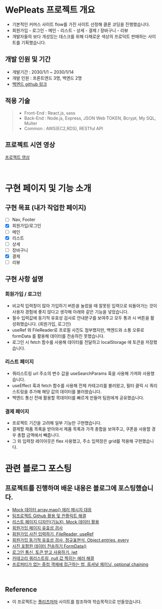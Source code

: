 # WePleats 프로젝트 개요

- 기본적인 커머스 사이트 flow를 가진 사이트 선정해 클론 코딩을 진행했습니다.
- 회원가입 - 로그인 - 메인 - 리스트 - 상세 - 결제 / 장바구니 - 리뷰
- 개발자들의 보다 개성있는 데스크를 위해 다채로운 색상의 프로덕트 판매하는 사이트를 기획했습니다.

## 개발 인원 및 기간

- 개발기간 : 2030/1/1 ~ 2030/1/14
- 개발 인원 : 프론트엔드 3명, 백엔드 2명
- [백엔드 github 링크]()

## 적용 기술

> - Front-End : React.js, sass
> - Back-End : Node.js, Express, JSON Web TOKEN, Bcrypt, My SQL, Multer
> - Common : AWS(EC2,RDS), RESTful API

## 프로젝트 시연 영상

[프로젝트 영상](https://www.youtube.com/watch?v=Mao03-WqfxQ)

<br>

# 구현 페이지 및 기능 소개

## 구현 목표 (내가 작업한 페이지)

- [ ] Nav, Footer
- [x] 회원가입/로그인
- [ ] 메인
- [x] 리스트
- [ ] 상세
- [ ] 장바구니
- [x] 결제
- [ ] 리뷰

## 구현 사항 설명

### 회원가입 / 로그인

- 비교적 입력창이 많아 가입하기 버튼을 눌렀을 때 잘못된 입력으로 되돌아가는 것이 사용자 경험에 좋지 않다고 생각해 아래와 같은 기능을 넣었습니다.
- 필수 입력값에 동기적 유효성 검사로 안내문구를 보여주고 모두 통과 시 버튼을 활성화했습니다. (회원가입, 로그인)
- useRef 와 FileReader로 프로필 사진도 첨부했지만, 백엔드와 소통 오류로 formData 를 활용해 데이터를 전송하진 못했습니다.
- 로그인 시 fetch 함수를 사용해 데이터를 전달하고 localStorage 에 토큰을 저장했습니다.

### 리스트 페이지

- 쿼리스트링 url 주소의 변수 값을 useSearchParams 훅을 사용해 가져와 사용했습니다.
- useEffect 훅과 fetch 함수를 사용해 전체 카테고리를 불러왔고, 필터 클릭 시 쿼리 스트링을 추가해 해당 값의 데이터를 불러왔습니다.
- 백엔드 통신 전에 활용할 목데이터를 빠르게 만들어 팀원에게 공유했습니다.

### 결제 페이지

- 프로젝트 기간을 고려해 일부 기능만 구현했습니다.
- 결제할 제품 목록을 받아와서 제품 목록과 가격 총합을 보여주고, 쿠폰을 사용할 경우 총합 금액에서 빼줍니다.
- 그 외 입력창 레이아웃은 flex 사용했고, 주소 입력창은 grid를 적용해 구현했습니다. 

# 관련 블로그 포스팅 

## 프로젝트를 진행하며 배운 내용은 블로그에 포스팅했습니다.

- [Mock 데이터 array.map() 에러 메시지 대응](https://velog.io/@rayong/Mock-%EB%8D%B0%EC%9D%B4%ED%84%B0-array.map-%EC%97%90%EB%9F%AC-%EB%A9%94%EC%8B%9C%EC%A7%80-%EB%8C%80%EC%9D%91)
- [팀프로젝트 Github 활용 및 컨플릭트 해결](https://velog.io/@rayong/%ED%8C%80%ED%94%84%EB%A1%9C%EC%A0%9D%ED%8A%B8-Github-%ED%99%9C%EC%9A%A9-%EB%B0%8F-%EC%9C%A0%EC%9D%98%EC%82%AC%ED%95%AD)
- [리스트 페이지 디자인(기능X), Mock 데이터 활용](https://velog.io/@rayong/%EB%A6%AC%EC%8A%A4%ED%8A%B8-%ED%8E%98%EC%9D%B4%EC%A7%80-%EB%94%94%EC%9E%90%EC%9D%B8%EA%B8%B0%EB%8A%A5X-Mock-%EB%8D%B0%EC%9D%B4%ED%84%B0-%ED%99%9C%EC%9A%A9)
- [회원가입 페이지 유효성 검사](https://velog.io/@rayong/%ED%9A%8C%EC%9B%90%EA%B0%80%EC%9E%85-%ED%8E%98%EC%9D%B4%EC%A7%80-%EC%9C%A0%ED%9A%A8%EC%84%B1-%EA%B2%80%EC%82%AC)
- [회원가입 사진 입력하기, FileReader, useRef](https://velog.io/@rayong/%ED%9A%8C%EC%9B%90%EA%B0%80%EC%9E%85-%EC%82%AC%EC%A7%84-%EC%A0%84%EC%86%A1%ED%95%98%EA%B8%B0-FileReader-FormDate-useRef)
- [회원가입 동기적 유효성 검사, 정규표현식, Object.entries, every](https://velog.io/@rayong/%ED%9A%8C%EC%9B%90%EA%B0%80%EC%9E%85-%EB%8F%99%EA%B8%B0%EC%A0%81-%EC%9C%A0%ED%9A%A8%EC%84%B1-%EA%B2%80%EC%82%AC-%EC%A0%95%EA%B7%9C%ED%91%9C%ED%98%84%EC%8B%9D-Object.entries-every)
- [사진 포함한 데이터 전송하기 FormData()](https://velog.io/@rayong/%EC%82%AC%EC%A7%84-%ED%8F%AC%ED%95%A8%ED%95%9C-%EB%8D%B0%EC%9D%B4%ED%84%B0-%EC%A0%84%EC%86%A1%ED%95%98%EA%B8%B0-FormData)
- [로그인 통신, 토큰 받고 사용하기, jwt](https://velog.io/@rayong/%EB%A1%9C%EA%B7%B8%EC%9D%B8-%ED%86%B5%EC%8B%A0-%ED%86%A0%ED%81%B0-%EB%B0%9B%EA%B3%A0-%EC%82%AC%EC%9A%A9%ED%95%98%EA%B8%B0-jwt)
- [카테고리 쿼리스트링, null 값 찍히는 에러 해결](https://velog.io/@rayong/%EC%B9%B4%ED%85%8C%EA%B3%A0%EB%A6%AC-%EC%BF%BC%EB%A6%AC%EC%8A%A4%ED%8A%B8%EB%A7%81-null-%EA%B0%92-%EC%B0%8D%ED%9E%88%EB%8A%94-%EC%97%90%EB%9F%AC-%ED%95%B4%EA%B2%B0)
- [프로퍼티가 없는 중첩 객체에 접근하는 법, 옵셔널 체이닝, optional chaining](https://velog.io/@rayong/%ED%94%84%EB%A1%9C%ED%8D%BC%ED%8B%B0%EA%B0%80-%EC%97%86%EB%8A%94-%EC%A4%91%EC%B2%A9-%EA%B0%9D%EC%B2%B4%EC%97%90-%EC%A0%91%EA%B7%BC%ED%95%98%EB%8A%94-%EB%B2%95-%EC%98%B5%EC%85%94%EB%84%90-%EC%B2%B4%EC%9D%B4%EB%8B%9D-optional-chaining)

<br>

## Reference

- 이 프로젝트는 [플리츠마마](https://pleatsmama.com/) 사이트를 참조하여 학습목적으로 만들었습니다.
